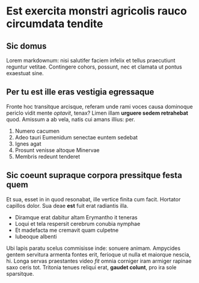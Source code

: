 # Est exercita monstri agricolis rauco circumdata tendite

## Sic domus

Lorem markdownum: nisi salutifer faciem infelix et tellus praecutiunt reguntur
vetitae. Contingere cohors, possunt, nec et clamata ut pontus exaestuat sine.

## Per tu est ille eras vestigia egressaque

Fronte hoc transitque arcisque, referam unde rami voces causa dominoque periclo
vidit mente *optavit*, tenax? Limen illam **urguere sedem retrahebat** quod.
Amissum a ab vela, natis cui amans illius: per.

1. Numero cacumen
2. Adeo tauri Eumenidum senectae euntem sedebat
3. Ignes agat
4. Prosunt venisse altoque Minervae
5. Membris redeunt tenderet

## Sic coeunt supraque corpora pressitque festa quem

Et sua, esset in in quod resonabat, ille vertice finita cum facit. Hortator
capillos dolor. Sua deae **est** fuit erat radiantis illa.

- Diramque erat dabitur altam Erymantho it teneras
- Loqui et tela respersit cerebrum conubia nymphae
- Et madefacta me cremavit quam culpetne
- Iubeoque albenti

Ubi lapis paratu scelus commisisse inde: sonuere animam. Ampycides gentem servitura armenta fontes erit, ferioque
ut nulla et maiorque nescia, hi. Longa servas praestantes video *fit* omnia
corniger iram armiger rapinae saxo ceris tot. Tritonia tenues reliqui erat,
**gaudet colunt**, pro ira sole sparsitque.
